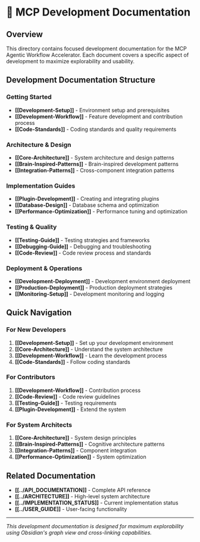# 🔧 MCP Development Documentation

## Overview

This directory contains focused development documentation for the MCP Agentic Workflow Accelerator. Each document covers a specific aspect of development to maximize explorability and usability.

## Development Documentation Structure

### Getting Started
- **[[Development-Setup]]** - Environment setup and prerequisites
- **[[Development-Workflow]]** - Feature development and contribution process
- **[[Code-Standards]]** - Coding standards and quality requirements

### Architecture & Design
- **[[Core-Architecture]]** - System architecture and design patterns
- **[[Brain-Inspired-Patterns]]** - Brain-inspired development patterns
- **[[Integration-Patterns]]** - Cross-component integration patterns

### Implementation Guides
- **[[Plugin-Development]]** - Creating and integrating plugins
- **[[Database-Design]]** - Database schema and optimization
- **[[Performance-Optimization]]** - Performance tuning and optimization

### Testing & Quality
- **[[Testing-Guide]]** - Testing strategies and frameworks
- **[[Debugging-Guide]]** - Debugging and troubleshooting
- **[[Code-Review]]** - Code review process and standards

### Deployment & Operations
- **[[Development-Deployment]]** - Development environment deployment
- **[[Production-Deployment]]** - Production deployment strategies
- **[[Monitoring-Setup]]** - Development monitoring and logging

## Quick Navigation

### For New Developers
1. **[[Development-Setup]]** - Set up your development environment
2. **[[Core-Architecture]]** - Understand the system architecture
3. **[[Development-Workflow]]** - Learn the development process
4. **[[Code-Standards]]** - Follow coding standards

### For Contributors
1. **[[Development-Workflow]]** - Contribution process
2. **[[Code-Review]]** - Code review guidelines
3. **[[Testing-Guide]]** - Testing requirements
4. **[[Plugin-Development]]** - Extend the system

### For System Architects
1. **[[Core-Architecture]]** - System design principles
2. **[[Brain-Inspired-Patterns]]** - Cognitive architecture patterns
3. **[[Integration-Patterns]]** - Component integration
4. **[[Performance-Optimization]]** - System optimization

## Related Documentation

- **[[../API_DOCUMENTATION]]** - Complete API reference
- **[[../ARCHITECTURE]]** - High-level system architecture
- **[[../IMPLEMENTATION_STATUS]]** - Current implementation status
- **[[../USER_GUIDE]]** - User-facing functionality

---

*This development documentation is designed for maximum explorability using Obsidian's graph view and cross-linking capabilities.*